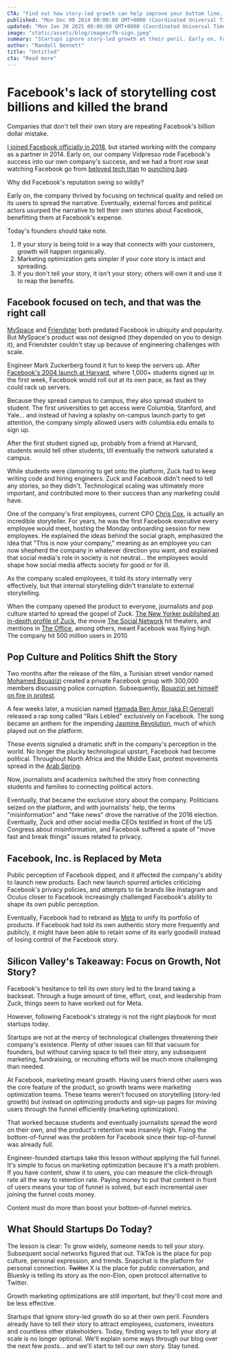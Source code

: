```yaml
---
CTA: "Find out how story-led growth can help improve your bottom line. Reach out!"
published: "Mon Dec 09 2024 00:00:00 GMT+0000 (Coordinated Universal Time)"
updated: "Mon Jan 20 2025 00:00:00 GMT+0000 (Coordinated Universal Time)"
image: "static/assets/blog/images/fb-sign.jpeg"
summary: "Startups ignore story-led growth at their peril. Early on, Facebook had to focus on shoring up its technical foundations, so it left the storytelling to users and journalists. Eventually, that cost the company dearly, and had to rebrand to Meta."
author: "Randall Bennett"
title: "Untitled"
cta: "Read more"
---
```


# Facebook's lack of storytelling cost billions and killed the brand

Companies that don't tell their own story are repeating Facebook's billion
dollar mistake.

[I joined Facebook officially in 2018](https://techcrunch.com/2018/08/13/facebook-vidpresso/),
but started working with the company as a partner in 2014. Early on, our company
Vidpresso rode Facebook's success into our own company's success, and we had a
front row seat watching Facebook go from
[beloved tech titan](https://www.google.com/books/edition/The_Facebook_Effect/PxTvbM-VCPEC)
to [punching bag](https://academic.oup.com/jcmc/article/29/1/zmad039/7394122).

Why did Facebook's reputation swing so wildly?

Early on, the company thrived by focusing on technical quality and relied on its
users to spread the narrative. Eventually, external forces and political actors
usurped the narrative to tell their own stories about Facebook, benefitting them
at Facebook's expense.

Today's founders should take note.

1. If your story is being told in a way that connects with your customers,
   growth will happen organically.
1. Marketing optimization gets simpler if your core story is intact and
   spreading.
1. If you don't tell your story, it isn't your story; others will own it and use
   it to reap the benefits.

## Facebook focused on tech, and that was the right call

[MySpace](https://en.wikipedia.org/wiki/Myspace) and
[Friendster](https://en.wikipedia.org/wiki/Friendster) both predated Facebook in
ubiquity and popularity. But MySpace's product was not designed (they depended
on you to design it), and Friendster couldn't stay up because of engineering
challenges with scale.

Engineer Mark Zuckerberg found it fun to keep the servers up. After
[Facebook's 2004 launch at Harvard](https://www.thecrimson.com/article/2004/2/9/hundreds-register-for-new-facebook-website/),
where 1,000+ students signed up in the first week, Facebook would roll out at
its own pace, as fast as they could rack up servers.

Because they spread campus to campus, they also spread student to student. The
first universities to get access were Columbia, Stanford, and Yale... and
instead of having a splashy on-campus launch party to get attention, the company
simply allowed users with columbia.edu emails to sign up.

After the first student signed up, probably from a friend at Harvard, students
would tell other students, till eventually the network saturated a campus.

While students were clamoring to get onto the platform, Zuck had to keep writing
code and hiring engineers. Zuck and Facebook didn't need to tell any stories, so
they didn't. Technological scaling was ultimately more important, and
contributed more to their success than any marketing could have.

One of the company's first employees, current CPO
[Chris Cox](https://en.wikipedia.org/wiki/Chris_Cox_(technologist)), is actually
an incredible storyteller. For years, he was the first Facebook executive every
employee would meet, hosting the Monday onboarding session for new employees. He
explained the ideas behind the social graph, emphasized the idea that "This is
now your company," meaning as an employee you can now shepherd the company in
whatever direction you want, and explained that social media's role in society
is not neutral... the employees would shape how social media affects society for
good or for ill.

As the company scaled employees, it told its story internally very effectively,
but that internal storytelling didn't translate to external storytelling.

When the company opened the product to everyone, journalists and pop culture
started to spread the gospel of Zuck.
[The New Yorker published an in-depth profile of Zuck](https://www.newyorker.com/magazine/2010/09/20/the-face-of-facebook),
the movie [The Social Network](https://www.imdb.com/title/tt1285016/) hit
theaters, and mentions in [The Office](https://youtu.be/3Q9rewnLFYw), among
others, meant Facebook was flying high. The company hit 500 million users
in 2010.

## Pop Culture and Politics Shift the Story

Two months after the release of the film, a Tunisian street vendor named
[Mohamed Bouazizi](https://en.wikipedia.org/wiki/Mohamed_Bouazizi) created a
private Facebook group with 300,000 members discussing police corruption.
Subsequently,
[Bouazizi set himself on fire in protest](https://www.britannica.com/biography/Mohamed-Bouazizi).

A few weeks later, a musician named
[Hamada Ben Amor (aka El General)](https://en.wikipedia.org/wiki/El_General)
released a rap song called "Rais Lebled" exclusively on Facebook. The song
became an anthem for the impending
[Jasmine Revolution](https://en.wikipedia.org/wiki/Tunisian_Revolution), much of
which played out on the platform.

These events signaled a dramatic shift in the company's perception in the world.
No longer the plucky technological upstart, Facebook had become political.
Throughout North Africa and the Middle East, protest movements spread in the
[Arab Spring](https://en.wikipedia.org/wiki/Arab_Spring).

Now, journalists and academics switched the story from connecting students and
families to connecting political actors.

Eventually, that became the exclusive story about the company. Politicians
seized on the platform, and with journalists' help, the terms "misinformation"
and "fake news" drove the narrative of the 2016 election. Eventually, Zuck and
other social media CEOs testified in front of the US Congress about
misinformation, and Facebook suffered a spate of "move fast and break things"
issues related to privacy.

## Facebook, Inc. is Replaced by Meta

Public perception of Facebook dipped, and it affected the company's ability to
launch new products. Each new launch spurred articles criticizing Facebook's
privacy policies, and attempts to tie brands like Instagram and Oculus closer to
Facebook increasingly challenged Facebook's ability to shape its own public
perception.

Eventually, Facebook had to rebrand as
[Meta](https://about.meta.com/news/2021/10/facebook-company-is-now-meta/) to
unify its portfolio of products. If Facebook had told its own authentic story
more frequently and publicly, it might have been able to retain some of its
early goodwill instead of losing control of the Facebook story.

## Silicon Valley's Takeaway: Focus on Growth, Not Story?

Facebook's hesitance to tell its own story led to the brand taking a backseat.
Through a huge amount of time, effort, cost, and leadership from Zuck, things
seem to have worked out for Meta.

However, following Facebook's strategy is not the right playbook for most
startups today.

Startups are not at the mercy of technological challenges threatening their
company's existence. Plenty of other issues can fill that vacuum for founders,
but without carving space to tell their story, any subsequent marketing,
fundraising, or recruiting efforts will be much more challenging than needed.

At Facebook, marketing meant growth. Having users friend other users was the
core feature of the product, so growth teams were marketing optimization teams.
These teams weren't focused on storytelling (story-led growth) but instead on
optimizing products and sign-up pages for moving users through the funnel
efficiently (marketing optimization).

That worked because students and eventually journalists spread the word on their
own, and the product's retention was insanely high. Fixing the bottom-of-funnel
was the problem for Facebook since their top-of-funnel was already full.

Engineer-founded startups take this lesson without applying the full funnel.
It's simple to focus on marketing optimization because it's a math problem. If
you have content, show it to users, you can measure the click-through rate all
the way to retention rate. Paying money to put that content in front of users
means your top of funnel is solved, but each incremental user joining the funnel
costs money.

Content must do more than boost your bottom-of-funnel metrics.

## What Should Startups Do Today?

The lesson is clear: To grow widely, someone needs to tell your story.
Subsequent social networks figured that out. TikTok is the place for pop
culture, personal expression, and trends. Snapchat is the platform for personal
connection. ~~Twitter~~ X is the place for public conversation, and Bluesky is
telling its story as the non-Elon, open protocol alternative to Twitter.

Growth marketing optimizations are still important, but they'll cost more and be
less effective.

Startups that ignore story-led growth do so at their own peril. Founders already
have to tell their story to attract employees, customers, investors and
countless other stakeholders. Today, finding ways to tell your story at scale is
no longer optional. We'll explain some ways through our blog over the next few
posts… and we'll start to tell our own story. Stay tuned.
